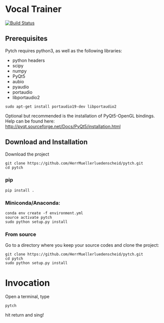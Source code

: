 Vocal Trainer
===============

[![Build Status](https://travis-ci.org/HerrMuellerluedenscheid/pytch.svg?branch=master)](https://travis-ci.org/HerrMuellerluedenscheid/pytch)

## Prerequisites

Pytch requires python3, as well as the following libraries:

- python headers
- scipy
- numpy
- PyQt5
- aubio
- pyaudio
- portaudio
- libportaudio2

```
sudo apt-get install portaudio19-dev libportaudio2
```

Optional but recommended is the installation of PyQt5-OpenGL bindings.
Help can be found here: http://pyqt.sourceforge.net/Docs/PyQt5/installation.html

## Download and Installation

Download the project
```
git clone https://github.com/HerrMuellerluedenscheid/pytch.git
cd pytch
```

### pip

```pip install .```

### Miniconda/Anaconda:

```
conda env create -f environment.yml
source activate pytch
sudo python setup.py install
```

###  From source

Go to a directory where you keep your source codes and clone the project:
```
git clone https://github.com/HerrMuellerluedenscheid/pytch.git
cd pytch
sudo python setup.py install
```

# Invocation
Open a terminal, type
```
pytch
```
hit return and sing!
